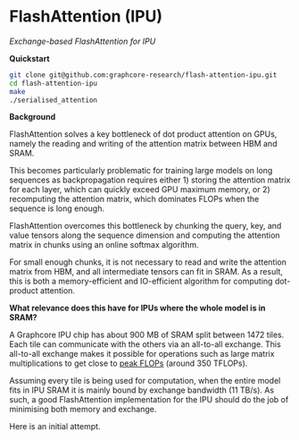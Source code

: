 # FlashAttention (IPU)
*Exchange-based FlashAttention for IPU* 

**Quickstart**
```bash
git clone git@github.com:graphcore-research/flash-attention-ipu.git
cd flash-attention-ipu
make
./serialised_attention
```


**Background**

FlashAttention solves a key bottleneck of dot product attention on GPUs, namely the reading and writing of the attention matrix between HBM and SRAM. 

This becomes particularly problematic for training large models on long sequences as backpropagation requires either 1) storing the attention matrix for each layer, which can quickly exceed GPU maximum memory, or 2) recomputing the attention matrix, which dominates FLOPs when the sequence is long enough.

FlashAttention overcomes this bottleneck by chunking the query, key, and value tensors along the sequence dimension and computing the attention matrix in chunks using an online softmax algorithm. 

For small enough chunks, it is not necessary to read and write the attention matrix from HBM, and all intermediate tensors can fit in SRAM. As a result, this is both a memory-efficient and IO-efficient algorithm for computing dot-product attention.

**What relevance does this have for IPUs where the whole model is in SRAM?**

A Graphcore IPU chip has about 900 MB of SRAM split between 1472 tiles. Each tile can communicate with the others via an all-to-all exchange. This all-to-all exchange makes it possible for operations such as large matrix multiplications to get close to [peak FLOPs](https://github.com/graphcore-research/tessellate-ipu/blob/main/notebooks/IPU%20Peak%20Flops.ipynb) (around 350 TFLOPs).

Assuming every tile is being used for computation, when the entire model fits in IPU SRAM it is mainly bound by exchange bandwidth (11 TB/s). As such, a good FlashAttention implementation for the IPU should do the job of minimising both memory and exchange.

Here is an initial attempt.